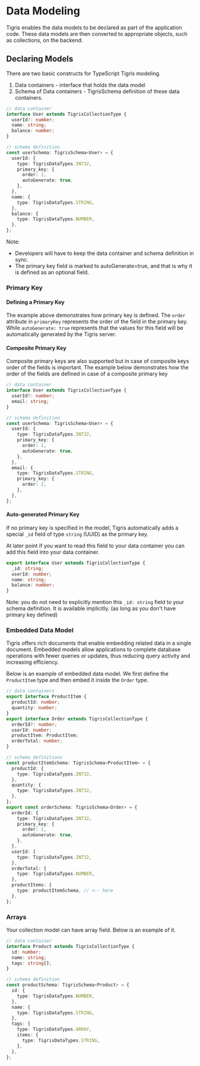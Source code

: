 # Data Modeling

Tigris enables the data models to be declared as part of the
application code. These data models are then converted to appropriate
objects, such as collections, on the backend.

## Declaring Models

There are two basic constructs for TypeScript Tigris modeling.

1. Data containers - interface that holds the data model
2. Schema of Data containers - TigrisSchema definition of these data containers.

```typescript
// data container
interface User extends TigrisCollectionType {
  userId?: number;
  name: string;
  balance: number;
}

// schema definition
const userSchema: TigrisSchema<User> = {
  userId: {
    type: TigrisDataTypes.INT32,
    primary_key: {
      order: 1,
      autoGenerate: true,
    },
  },
  name: {
    type: TigrisDataTypes.STRING,
  },
  balance: {
    type: TigrisDataTypes.NUMBER,
  },
};
```

Note:

- Developers will have to keep the data container and schema definition in
  sync.
- The primary key field is marked to autoGenerate=true, and that is why it
  is defined as an optional field.

### Primary Key

#### Defining a Primary Key

The example above demonstrates how primary key is defined. The `order`
attribute in `primaryKey` represents the order of the field in the primary key.
While `autoGenerate: true` represents that the values for this field will be
automatically generated by the Tigris server.

#### Composite Primary Key

Composite primary keys are also supported but in case of composite keys
order of the fields is important. The example below demonstrates
how the order of the fields are defined in case of a composite primary key

```typescript
// data container
interface User extends TigrisCollectionType {
  userId?: number;
  email: string;
}

// schema definition
const userSchema: TigrisSchema<User> = {
  userId: {
    type: TigrisDataTypes.INT32,
    primary_key: {
      order: 1,
      autoGenerate: true,
    },
  },
  email: {
    type: TigrisDataTypes.STRING,
    primary_key: {
      order: 2,
    },
  },
};
```

#### Auto-generated Primary Key

If no primary key is specified in the model, Tigris automatically adds a
special `_id` field of type `string` (UUID) as the primary key.

At later point if you want to read this field to your data container you can
add this field into your data container.

```typescript
export interface User extends TigrisCollectionType {
  _id: string;
  userId: number;
  name: string;
  balance: number;
}
```

Note: you do not need to explicitly mention this `_id: string` field to your
schema definition. It is available implicitly. (as long as you don't have
primary key defined)

### Embedded Data Model

Tigris offers rich documents that enable embedding related data in a single
document. Embedded models allow applications to complete database operations
with fewer queries or updates, thus reducing query activity and increasing
efficiency.

Below is an example of embedded data model. We first define the `ProductItem`
type and then embed it inside the `Order` type.

```typescript
// data containers
export interface ProductItem {
  productId: number;
  quantity: number;
}
export interface Order extends TigrisCollectionType {
  orderId?: number;
  userId: number;
  productItem: ProductItem;
  orderTotal: number;
}

// schema definitions
const productItemSchema: TigrisSchema<ProductItem> = {
  productId: {
    type: TigrisDataTypes.INT32,
  },
  quantity: {
    type: TigrisDataTypes.INT32,
  },
};
export const orderSchema: TigrisSchema<Order> = {
  orderId: {
    type: TigrisDataTypes.INT32,
    primary_key: {
      order: 1,
      autoGenerate: true,
    },
  },
  userId: {
    type: TigrisDataTypes.INT32,
  },
  orderTotal: {
    type: TigrisDataTypes.NUMBER,
  },
  productItems: {
    type: productItemSchema, // <-- here
  },
};
```

### Arrays

Your collection model can have array field. Below is an example of it.

```typescript
// data container
interface Product extends TigrisCollectionType {
  id: number;
  name: string;
  tags: string[];
}

// schema definition
const productSchema: TigrisSchema<Product> = {
  id: {
    type: TigrisDataTypes.NUMBER,
  },
  name: {
    type: TigrisDataTypes.STRING,
  },
  tags: {
    type: TigrisDataTypes.ARRAY,
    items: {
      type: TigrisDataTypes.STRING,
    },
  },
};
```
